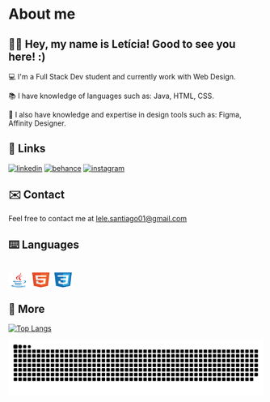 

# About me




## 👋🏽 Hey, my name is Letícia! Good to see you here! :)
💻 I'm a Full Stack Dev student and currently work with Web Design.

📚 I have knowledge of languages ​​such as: Java, HTML, CSS.

🎨 I also have knowledge and expertise in design tools such as: Figma, Affinity Designer.




## 🔗 Links
[![linkedin](https://img.shields.io/badge/linkedin-0A66C2?style=for-the-badge&logo=linkedin&logoColor=white)](https://www.linkedin.com/in/leticia-santiago-de-souza/)
[![behance](https://img.shields.io/badge/-Behance-blue?style=for-the-badge&logo=behance&logoColor=white)](https://www.behance.net/lettsmex)
[![instagram](https://img.shields.io/badge/Instagram-E4405F?style=for-the-badge&logo=instagram&logoColor=white)](https://www.instagram.com/lettssantiago/)



## ✉️ Contact

Feel free to contact me at lele.santiago01@gmail.com



## ⌨️ Languages
<div style="display: inline_block"><br>
  <img align="center" alt="Java" height="30" width="40" src="https://raw.githubusercontent.com/devicons/devicon/master/icons/java/java-original.svg">
  <img align="center" alt="HTML" height="30" width="40" src="https://raw.githubusercontent.com/devicons/devicon/master/icons/html5/html5-original.svg">
  <img align="center" alt="CSS" height="30" width="40" src="https://raw.githubusercontent.com/devicons/devicon/master/icons/css3/css3-original.svg">
  
</div>



## 📒 More
[![Top Langs](https://github-readme-stats.vercel.app/api/top-langs/?username=lettsmex&layout=compact)](https://github.com/lettsmex/github-readme-stats)



<picture align="center">
  <source media="(prefers-color-scheme: dark)" srcset="https://raw.githubusercontent.com/lettsmex/lettsmex/output/github-contribution-grid-snake-dark.svg">
  <source media="(prefers-color-scheme: light)" srcset="https://raw.githubusercontent.com/lettsmex/lettsmex/output/github-contribution-grid-snake-dark.svg">
  <img align="center" alt="github contribution grid snake animation" src="https://raw.githubusercontent.com/lettsmex/lettsmex/output/github-contribution-grid-snake.svg">
</picture>

